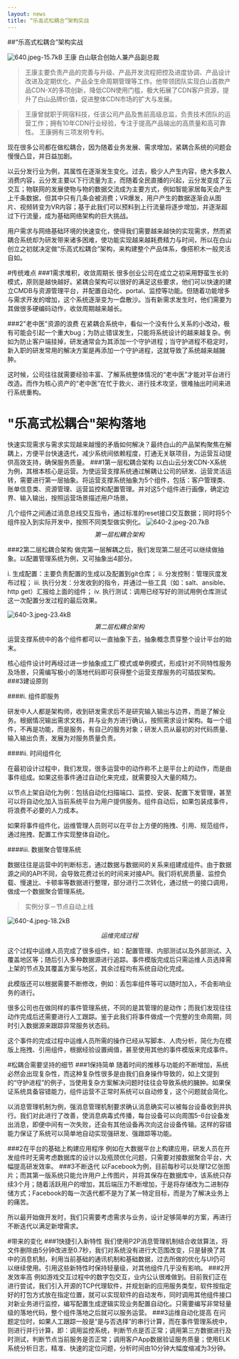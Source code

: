 ```yaml
---
layout: news
title: “乐高式松耦合”架构实战 
---
```


##“乐高式松耦合”架构实战

![640.jpeg-15.7kB][1]
王康
白山联合创始人兼产品副总裁

>王康主要负责产品的完善与升级、产品开发流程把控及进度协调、产品设计改进及定期优化、产品全生命周期管理等工作。他带领团队实现白山首款产品CDN-X的多项创新，降低CDN使用门槛，极大拓展了CDN客户资源，提升了白山品牌价值，促进整体CDN市场的扩大与发展。

>王康曾就职于网宿科技，任该公司产品及售前高级总监，负责技术团队的运营工作；拥有10年CDN行业经验，专注于提高产品输出的高质量和高可靠性。
王康拥有三项发明专利。

现在很多公司都在做松耦合，因为随着业务发展、需求增加，紧耦合系统的问题会慢慢凸显，并日益加剧。

以云分发行业为例，其属性在逐渐发生变化。过去，极少人产生内容，绝大多数人消费内容，云分发主要以下行流量为主，而随着全民直播的兴起，云分发变成了云交互；物联网的发展使物与物的数据交流成为主要方式，例如智能家居每天会产生上千条数据，但其中只有几条会被消费；VR爆发，用户产生的数据逐渐会从图片、视频转变为VR内容；基于此我们可以预料到上行流量将逐步增加，并逐渐超过下行流量，成为基础网络架构的巨大挑战。

用户需求与网络基础环境的快速变化，使得我们需要越来越快的实现需求，然而紧耦合系统却为研发带来诸多困难，使功能实现越来越耗费精力与时间，所以在白山创立之初就决定做“乐高式松耦合”架构，来构建整个产品体系，像搭积木一般灵活自如。
 
#传统难点
###1需求堆积，收敛周期长
很多创业公司在成立之初采用野蛮生长的模式，原则是越快越好。紧耦合架构可以很好的满足这些要求，他们可以快速的建立CMDB与资源管理平台，并配置自动化、portal、监控等功能。但随着功能增多与需求开发的增加，这个系统逐渐变为一盘散沙。当有新需求发生时，他们需要为其做很多硬编码动作，收敛周期越来越长。

###2"老中医"资源的浪费
在紧耦合系统中，看似一个没有什么关系的小改动，极有可能会引起一个重大bug；为防止错误发生，只能将系统设计的越来越复杂。例如为防止客户端挂掉，研发通常会为其添加一个守护进程；当守护进程不稳定时，新入职的研发常用的解决方案是再添加一个守护进程，这就导致了系统越来越臃肿。

这时候，公司往往就需要经验丰富、了解系统整体情况的“老中医”才能对平台进行改造。而作为核心资产的“老中医”在忙于救火、进行技术攻坚，很难抽出时间来进行系统重构。
 
# "乐高式松耦合"架构落地

快速实现需求与需求实现越来越慢的矛盾如何解决？最终白山的产品架构聚焦在解耦上，方便平台快速迭代，减少系统间依赖程度，打通无关联项目，为运营互动提供高效支持，确保服务质量。
###1第一层松耦合架构
以白山云分发CDN-X系统为例，其根本核心是运营。为使运营支撑系统通过解耦让公司的研发、运营灵活运转，需要进行第一层抽象。将运营支撑系统抽象为5个组件，包括：客户管理类、账单信息类、资源管理、运营监控和配置管理。并对这5个组件进行画像，确定边界、输入输出，按照运营场景描述用户场景。

几个组件之间通过消息总线交互指令，通过标准的reset接口交互数据；同时将5个组件投入到实际开发中，按照不同类型做实例化。
![640-2.jpeg-20.7kB][2]
$$第一层松耦合架构$$

###2第二层松耦合架构
做完第一层解耦之后，我们发现第二层还可以继续做抽象。以配置管理系统为例，又可抽象出4部分。

i. 生成配置：主要负责配置的生成以及配置到git仓库；
ii. 分发控制：管理灰度发布过程；
iii. 执行分发：分发收到的指令，并通过一些工具（如：salt、ansible、http get）汇报给上面的组件；
iv. 执行测试：调用已经写好的测试用例仓库测试这一次配置分发过程的最后效果。

![640-3.jpeg-23.4kB][3]
$$第二层松耦合架构$$
运营支撑系统中的各个组件都可以一直抽象下去，抽象概念贯穿整个设计平台的始末。

核心组件设计时再经过进一步抽象成工厂模式或单例模式，形成针对不同特性服务及场景，只需编写极小的落地代码即可获得整个运营支撑服务的可插拔架构。
###3建设原则

####i. 组件即服务

研发中人人都是架构师，收到研发需求后不是研究输入输出与边界，而是了解业务。根据情况输出需求文档，并与业务方进行确认，按照需求设计架构。每一个组件，不再是功能，而是服务，有自己的服务对象；研发人员从最初的对代码质量、输入输出负责，发展为对服务质量负责。

####ii. 时间组件化

在最初设计过程中，我们发现，很多运营中的动作称不上是平台上的动作，而是由事件组成。如果这些事件通过自动化来完成，就需要投入大量的精力。

以节点上架自动化为例：包括自动化扫描端口、监控、安装、配置下发管理，甚至可以将自动化加入当前系统平台为用户提供服务。组件自动后，如果包装成事件，将浪费不必要的人力成本。

如果将事件组件化，运维管理人员则可以在平台上方便的拖拽、引用、规范组件，通过拖拽、配置工作实现整体自动化。

####iii. 数据聚合管理系统

数据往往是运营中的判断标志，通过数据与数据间的关系来组建成组件。由于数据源之间的API不同，会导致花费过长的时间来对接API。我们将机房质量、监控负载、慢速比、卡顿率等数据进行整理，部分进行二次转化，通过统一的接口调用，做成一个数据聚合管理系统。
 
>实例分享－节点自动上线

![640-4.jpeg-18.2kB][4]

$$运维完成过程$$

这个过程中运维人员完成了很多组件，如：配置管理、内部测试以及外部测试、入覆盖地区等；随后引入多种数据源进行追踪。事件模版完成后只需运维人员选择需上架的节点及其覆盖方案与地区，其余过程均有系统自动化完成。

此模版还可以根据需要不断修改，例如：丢包率组件等可以随时加入，不会影响业务的进行。

很多公司也在做同样的事件管理系统，不同的是其管理的是动作；而我们发现往往动作完成后还需要进行人工跟踪。鉴于此我们将事件做成一个完整的生命周期，同时引入数据源来跟踪异常服务状态码。

这个事件的完成过程中运维人员所需的操作已经从写脚本、人肉分析，简化为在模版上拖拽、引用组件，根据经验设置阀值，甚至使用其他的事件模版来完成事件。
   
#松耦合需要坚持的细节
###1保持简单
随着时间的推移与功能的不断增加，系统必然会出现复杂性，而这种复杂性很多是由我们自身操作导致的，如上文提到的“守护进程”的例子，当使用复杂方案解决问题时往往会导致系统的臃肿。如果保证系统具备容错能力，组件运营不正常时系统可以自动修复，这个问题就会简化。

以消息管理机制为例，强消息管理机制要求确认消息确实可以被每台设备收到并执行。我们对此进行了改善，使消息病毒式传播，每台设备可以向周围5-6台设备发出消息，即便中间有一次失败，还会有其他设备再次向这台设备传输。这样的容错能力保证了系统可以简单地自动实现强研发、强跟踪等功能。

###2在平台的基础上构建应用程序
例如在大数据平台上构建应用，研发人员在开发组件时无需考虑数据库的设计以及瓶颈优化问题，只需要对接数据聚合平台，大幅提高研发效率。
###3不断迭代
以Facebook为例，目前每秒可以处理12亿张图片；而其第一版系统只能允许用户上传图片，并将其保存在数据库中，该系统只存续3个月；随着活跃用户的增加，其后端压力不断增加，于是将存储改为二进制存储方式；Facebook的每一次迭代都不是为了某一特定目标，而是为了解决业务上的痛苦。

所以最开始做开发时，我们只需要考虑需求与业务，设计足够简单的方案，再进行不断迭代以满足新增需求。
   
#带来的变化
###1快捷引入新特性
我们使用P2P消息管理机制结合收敛算法，将文件删除由5分钟改进至0.7秒，我们对系统没有进行大范围改变，只是替换了其中的消息机制，利用当前基础的通讯机制和基础数据，过去所做的优化与UI仍可以继续使用。引用这些新特性时保持轻量级，对其他组件几乎没有影响。
###2开发效率高
例如游戏交互过程中的数字包交互，业内公认很难做到。目前我们正在进行尝试，我们引入开源的TCP代理软件，并规划新的应用服务类型，软件按指定好的打包方式放在指定位置，就可以实现软件的自动发布，同时调用其他组件接口对新业务进行监控，编写配置生成逻辑实现业务配置自动化。只需要编写非常轻量级的落地代码，整个组件落地之后就可以服务运营。
###3运维自动化提高
在问题定位时，如果人工跟踪一般是“是与否选择”的串行计算，而在事件管理系统中，则进行并行计算，即：调用监控系统，判断节点是否正常；调用第三方数据进行及时测试，判断节点当前服务是否正常；调用客户App数据验证服务质量；使用ELK系统分析日志，精准、快速的定位问题，分析时间由10分钟大幅度缩减为3分钟。


  [1]: http://static.zybuluo.com/bsc-jane/fdodthro0qam05bm0jzdwce2/640.jpeg
  [2]: http://static.zybuluo.com/bsc-jane/eko3m7xydp11bpw8tr76uz92/640-2.jpeg
  [3]: http://static.zybuluo.com/bsc-jane/5hn6ylcf7rsi39wb09qjcybg/640-3.jpeg
  [4]: http://static.zybuluo.com/bsc-jane/dc5tcxftyynuz860gnul1cow/640-4.jpeg
